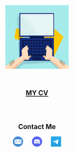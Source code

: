 <p align="center"><img width="200px" height="200px" src="./CV/assets/comp.gif"></p>
<br/>
<h2></h2>
<h2 align="center"><a href="https://dmitry-starchenko.netlify.app">MY CV</a></h2>

<br/>
<br/>
<h2 align="center">Contact Me</h2>
<p align="center">
  <a href="mailto:dololob92@gmail.com"><img width="32" height="32" src="./CV/assets/email.jpg" alt="Email" title="Type me on Email"/></a>
  &#8287;&#8287;&#8287;&#8287;&#8287;
  <a href="https://discordapp.com/users/oloolo" alt="Discord" title="Discord"><img width="32" height="32" src="./CV/assets/discord.png" alt="discord" title="Type me on Discord"/></a>
  &#8287;&#8287;&#8287;&#8287;&#8287;
  <a href="https://t.me/BazZ"><img width="32" height="32" src="./CV/assets/telegram.webp" alt="telegram" title="Type me on Telegram"/></a>
</p>
